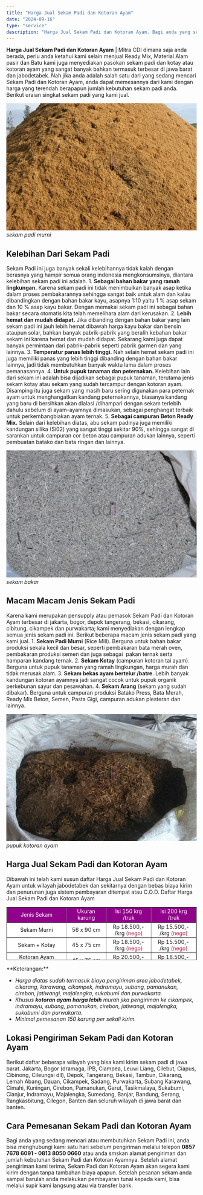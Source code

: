```yaml
---
title: "Harga Jual Sekam Padi dan Kotoran Ayam"
date: "2024-09-16"
type: "service"
description: "Harga Jual Sekam Padi dan Kotoran Ayam. Bagi anda yang sedang mencari atau membutuhkan Sekam Padi ini, anda bisa menghubungi kami satu hari sebelum pengirima..."
---
```


**Harga Jual Sekam Padi dan Kotoran Ayam** | Mitra CDI dimana saja anda berada, perlu anda ketahui kami selain menjual Ready Mix, Material Alam pasir dan Batu kami juga menyediakan pasokan sekam padi dan kotay atau kotoran ayam yang sangat banyak bahkan termasuk terbesar di jawa barat dan jabodetabek. Nah jika anda adalah salah satu dari yang sedang mencari Sekam Padi dan Kotoran Ayam, anda dapat memesannya dari kami dengan harga yang terendah berapapun jumlah kebutuhan sekam padi anda. Berikut uraian singkat sekam padi yang kami jual.

![sekam padi murni ](/images/blog/sekam-padi.jpg)
*sekam padi murni*

 ## Kelebihan Dari Sekam Padi
    
Sekam Padi ini juga banyak sekali kelebihannya tidak kalah dengan berasnya yang hampir semua orang indonesia mengkonsumsinya, diantara kelebihan sekam padi ini adalah.
1\. **Sebagai bahan bakar yang ramah lingkungan.** Karena sekam padi ini tidak menimbulkan banyak asap ketika dalam proses pembakarannya sehingga sangat baik untuk alam dan kalau dibandingkan dengan bahan bakar kayu, asapnya 1:10 yaitu 1 % asap sekam dan 10 % asap kayu bakar. Dengan memakai sekam padi ini sebagai bahan bakar secara otomatis kita telah memelihara alam dari kerusakan.
2\. **Lebih hemat dan mudah didapat.** Jika dibanding dengan bahan bakar yang lain sekam padi ini jauh lebih hemat dibawah harga kayu bakar dan bensin ataupun solar, bahkan banyak pabrik-pabrik yang beralih kebahan bakar sekam ini karena hemat dan mudah didapat. Sekarang kami juga dapat banyak permintaan dari pabrik-pabrik seperti pabrik garmen dan yang lainnya.
3\. **Temperatur panas lebih tinggi.** Nah selain hemat sekam padi ini juga memiliki panas yang lebih tinggi dibanding dengan bahan bakar lainnya, jadi tidak membutuhkan banyak waktu lama dalam proses pemanasannya.
4\. **Untuk pupuk tanaman dan peternakan.** Kelebihan lain dari sekam ini adalah bisa dijadikan sebagai pupuk tanaman, terutama jenis sekam kotay atau sekam yang sudah tercampur dengan kotoran ayam. Disamping itu juga sekam yang masih baru sering digunakan para peternak ayam untuk menghangatkan kandang peternakannya, biasanya kandang yang baru di bersihkan akan dialasi /dihampari dengan sekam terlebih dahulu sebelum di ayam-ayamnya dimasukan, sebagai penghangat terbaik untuk perkembangbiakan ayam ternak.
5\. **Sebagai campuran Beton Ready Mix.** Selain dari kelebihan diatas, abu sekam padinya juga memiliki kandungan silika (Si02) yang sangat tinggi sekitar 90%, sehingga sangat di sarankan untuk campuran cor beton atau campuran adukan lainnya, seperti pembuatan batako dan bata ringan dan lainnya.

![sekam bakar](/images/blog/sekam-bakar.jpg)
*sekam bakar*

 ## Macam Macam Jenis Sekam Padi
    
Karena kami merupakan pensupply atau pemasok Sekam Padi dan Kotoran Ayam terbesar di jakarta, bogor, depok tangerang, bekasi, cikarang, cibitung, cikampek dan purwakarta; kami menyediakan dengan lengkap semua jenis sekam padi ini. Berikut beberapa macam jenis sekam padi yang kami jual.
1\. **Sekam Padi Murni** (Rice Mill). Berguna untuk bahan bakar produksi sekala kecil dan besar, seperti pembakaran bata merah oven, pembakaran produksi semen dan juga sebagai  pakan ternak serta hamparan kandang ternak.
2\. **Sekam Kotay** (campuran kotoran tai ayam). Berguna untuk pupuk tanaman yang ramah lingkungan, harga murah dan tidak merusak alam.
3\. **Sekam bekas ayam bertelur /batre**. Lebih banyak kandungan kotoran ayamnya jadi sangat cocok untuk pupuk organik perkebunan sayur dan pesawahan.
4\. **Sekam Arang** (sekam yang sudah dibakar). Berguna untuk campuran produksi Batako Press, Bata Merah, Ready Mix Beton, Semen, Pasta Gigi, campuran adukan plesteran dan lainnya.

![pupuk kotoran ayam](/images/blog/kotoran-ayam.jpg)
*pupuk kotoran ayam*

 ## Harga Jual Sekam Padi dan Kotoran Ayam
    
Dibawah ini telah kami susun daftar Harga Jual Sekam Padi dan Kotoran Ayam untuk wilayah jabodetabek dan sekitarnya dengan bebas biaya kirim dan penurunan juga sistem pembayaran ditempat atau C.O.D.
Daftar Harga Jual Sekam Padi dan Kotoran Ayam
<table style="text-align: center; height: 141px;" border="1" width="100%" cellspacing="0" cellpadding="3"><tbody><tr><td style="text-align: center;" bgcolor="#91008a" width="291"><div class="style4" align="center"><span style="color: #ffffff;">Jenis Sekam</span></div></td><td style="text-align: center;" bgcolor="#91008a" width="162"><span style="color: #ffffff;">Ukuran karung</span></td><td style="text-align: center;" bgcolor="#91008a" width="162"><span style="color: #ffffff;">Isi 150 krg /truk</span></td><td style="text-align: center;" bgcolor="#91008a" width="162"><span style="color: #ffffff;">Isi 200 krg /truk</span></td></tr><tr><td style="text-align: center;" bgcolor="#FFFFFF">Sekam Murni</td><td style="text-align: center;" bgcolor="#FFFFFF">56 x 90 cm</td><td style="text-align: center;" bgcolor="#FFFFFF">Rp 18.500,- /krg <span style="color: #b11c42;">(nego)</span></td><td style="text-align: center;" bgcolor="#FFFFFF">Rp 15.500,- /krg <span style="color: #b11c42;">(nego)</span></td></tr><tr><td style="text-align: center;" bgcolor="#FFFFFF">Sekam + Kotay</td><td style="text-align: center;" bgcolor="#FFFFFF">45 x 75 cm</td><td style="text-align: center;" bgcolor="#FFFFFF">Rp 18.500,- /krg <span style="color: #b11c42;">(nego)</span></td><td style="text-align: center;" bgcolor="#FFFFFF">Rp 15.500,- /krg <span style="color: #b11c42;">(nego)</span></td></tr><tr><td style="text-align: center;" bgcolor="#FFFFFF">Kotoran Ayam Bertelur /Batre</td><td style="text-align: center;" bgcolor="#FFFFFF">45 x 75 cm</td><td style="text-align: center;" bgcolor="#FFFFFF">Rp 20.500,- /krg <span style="color: #b11c42;">(nego)</span></td><td style="text-align: center;" bgcolor="#FFFFFF">Rp 18.500,- /krg <span style="color: #b11c42;">(nego)</span></td></tr><tr><td style="text-align: center;" bgcolor="#FFFFFF">Sekam Arang</td><td style="text-align: center;" bgcolor="#FFFFFF">± 25 kg</td><td style="text-align: center;" bgcolor="#FFFFFF">Rp 950,- /kg&nbsp;<span style="color: #b11c42;">(nego)</span></td><td style="text-align: center;" bgcolor="#FFFFFF">Rp 800,- /kg&nbsp;<span style="color: #b11c42;">(nego)</span></td></tr></tbody></table>
**Keterangan:**

- _Harga diatas sudah termasuk biaya pengiriman area jabodetabek, cikarang, karawang, cikampek, indramayu, subang, pamanukan, cirebon, jatiwangi, majalengka, sukabumi dan purwakarta._
- _Khusus **kotoran ayam** **harga lebih** murah jika pengiriman ke cikampek, indramayu, subang, pamanukan, cirebon, jatiwangi, majalengka, sukabumi dan purwakarta._
- _Minimal pemesanan 150 karung per sekali kirim._

 ## Lokasi Pengiriman Sekam Padi dan Kotoran Ayam
    
Berikut daftar beberapa wilayah yang bisa kami kirim sekam padi di jawa barat.
Jakarta, Bogor (dramaga, IPB, Ciampea, Leuwi Liang, Cilebut, Ciapus, Cibinong, Cileungsi dll), Depok, Tangerang, Bekasi, Tambun, Cikarang, Lemah Abang, Dauan, Cikampek, Sadang, Purwakarta, Subang Karawang, Cimahi, Kuningan, Cirebon, Pamanukan, Garut, Tasikmalaya, Sukabumi, Cianjur, Indramayu, Majalengka, Sumedang, Banjar, Bandung, Serang, Rangkasbitung, Cilegon, Banten dan seluruh wilayah di jawa barat dan banten.

 ## Cara Pemesanan Sekam Padi dan Kotoran Ayam
    
Bagi anda yang sedang mencari atau membutuhkan Sekam Padi ini, anda bisa menghubungi kami satu hari sebelum pengiriman melalui telepon **0857 7678 6091 - 0813 8050 0660** atau anda smskan alamat pengiriman dan jumlah kebutuhan Sekam Padi dan Kotoran Ayamnya. Setelah alamat pengiriman kami terima, Sekam Padi dan Kotoran Ayam akan segera kami kirim dengan tanpa tambahan biaya apapun. Setelah pesanan sekam anda sampai barulah anda melakukan pembayaran tunai kepada kami, bisa melalui supir kami langsung atau via transfer bank.

